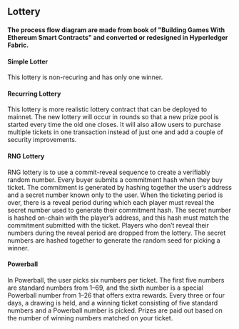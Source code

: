 ## Lottery
#### The process flow diagram are made from book of "Building Games With Ethereum Smart Contracts" and converted or redesigned in Hyperledger Fabric. 

#### Simple Lotter 
This lottery is non-recuring and has only one winner.

#### Recurring Lottery
This lottery is more realistic lottery contract that can be deployed to mainnet. The new lottery will occur in rounds so that a new prize pool is started every time the old one closes. It will also allow users to purchase multiple tickets in one transaction instead of just one and add a couple of security improvements.

#### RNG Lottery
RNG lottery is to use a commit-reveal sequence to create a verifiably random number. Every buyer submits a commitment hash when they buy ticket. The commitment is generated by hashing together the user’s address and a secret number known only to the user. When the ticketing period is over, there is a reveal period during which each player must reveal the secret number used to generate their commitment hash. The secret number is hashed on-chain with the player’s address, and this hash must match the commitment submitted with the ticket. Players who don’t reveal their numbers during the reveal period are dropped from the lottery. The secret numbers are hashed together to generate the random seed for picking a winner.

#### Powerball
In Powerball, the user picks six numbers per ticket. The first five numbers are standard numbers from 1–69, and the sixth number is a special Powerball number from 1–26 that offers extra rewards. Every three or four days, a drawing is held, and a winning ticket consisting of five standard numbers and a Powerball number is picked. Prizes are paid out based on the number of winning numbers matched on your ticket.
